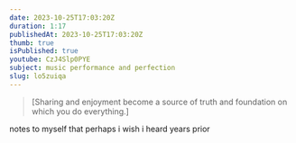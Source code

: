 ```yaml
---
date: 2023-10-25T17:03:20Z
duration: 1:17
publishedAt: 2023-10-25T17:03:20Z
thumb: true
isPublished: true
youtube: CzJ4Slp0PYE
subject: music performance and perfection
slug: lo5zuiqa
---
```

> [Sharing and enjoyment become a source of truth and foundation on which you do everything.]

notes to myself that perhaps i wish i heard years prior
